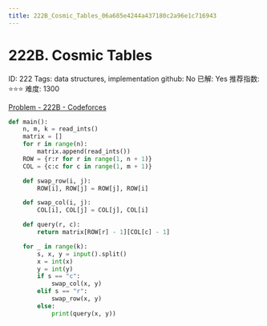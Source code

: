 ```yaml
---
title: 222B_Cosmic_Tables_06a685e4244a437180c2a96e1c716943
---
```


# 222B. Cosmic Tables

ID: 222
Tags: data structures, implementation
github: No
已解: Yes
推荐指数: ⭐⭐⭐
难度: 1300

[Problem - 222B - Codeforces](https://codeforces.com/problemset/problem/222/B)

```python
def main():
    n, m, k = read_ints()
    matrix = []
    for r in range(n):
        matrix.append(read_ints())
    ROW = {r:r for r in range(1, n + 1)}
    COL = {c:c for c in range(1, m + 1)}

    def swap_row(i, j):
        ROW[i], ROW[j] = ROW[j], ROW[i]

    def swap_col(i, j):
        COL[i], COL[j] = COL[j], COL[i]

    def query(r, c):
        return matrix[ROW[r] - 1][COL[c] - 1]

    for _ in range(k):
        s, x, y = input().split()
        x = int(x)
        y = int(y)
        if s == "c":
            swap_col(x, y)
        elif s == "r":
            swap_row(x, y)
        else:
            print(query(x, y))
```